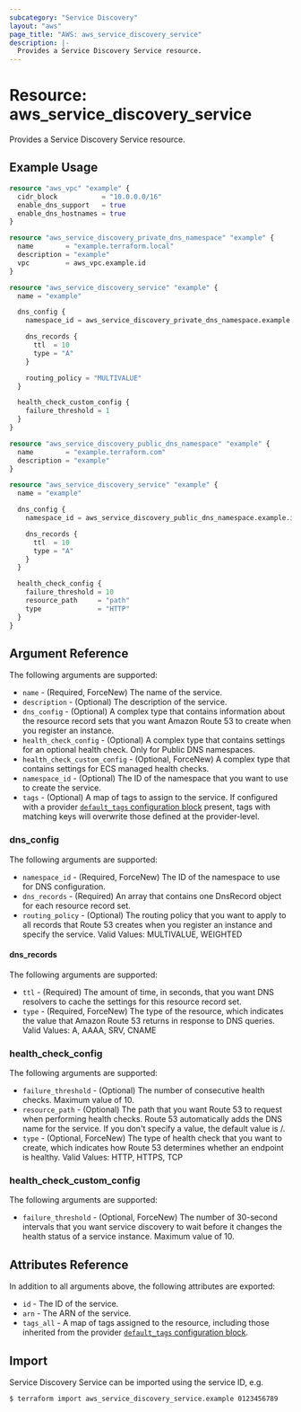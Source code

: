 ```yaml
---
subcategory: "Service Discovery"
layout: "aws"
page_title: "AWS: aws_service_discovery_service"
description: |-
  Provides a Service Discovery Service resource.
---
```


# Resource: aws_service_discovery_service

Provides a Service Discovery Service resource.

## Example Usage

```terraform
resource "aws_vpc" "example" {
  cidr_block           = "10.0.0.0/16"
  enable_dns_support   = true
  enable_dns_hostnames = true
}

resource "aws_service_discovery_private_dns_namespace" "example" {
  name        = "example.terraform.local"
  description = "example"
  vpc         = aws_vpc.example.id
}

resource "aws_service_discovery_service" "example" {
  name = "example"

  dns_config {
    namespace_id = aws_service_discovery_private_dns_namespace.example.id

    dns_records {
      ttl  = 10
      type = "A"
    }

    routing_policy = "MULTIVALUE"
  }

  health_check_custom_config {
    failure_threshold = 1
  }
}
```

```terraform
resource "aws_service_discovery_public_dns_namespace" "example" {
  name        = "example.terraform.com"
  description = "example"
}

resource "aws_service_discovery_service" "example" {
  name = "example"

  dns_config {
    namespace_id = aws_service_discovery_public_dns_namespace.example.id

    dns_records {
      ttl  = 10
      type = "A"
    }
  }

  health_check_config {
    failure_threshold = 10
    resource_path     = "path"
    type              = "HTTP"
  }
}
```

## Argument Reference

The following arguments are supported:

* `name` - (Required, ForceNew) The name of the service.
* `description` - (Optional) The description of the service.
* `dns_config` - (Optional) A complex type that contains information about the resource record sets that you want Amazon Route 53 to create when you register an instance.
* `health_check_config` - (Optional) A complex type that contains settings for an optional health check. Only for Public DNS namespaces.
* `health_check_custom_config` - (Optional, ForceNew) A complex type that contains settings for ECS managed health checks.
* `namespace_id` - (Optional) The ID of the namespace that you want to use to create the service.
* `tags` - (Optional) A map of tags to assign to the service. If configured with a provider [`default_tags` configuration block](/docs/providers/aws/index.html#default_tags-configuration-block) present, tags with matching keys will overwrite those defined at the provider-level.

### dns_config

The following arguments are supported:

* `namespace_id` - (Required, ForceNew) The ID of the namespace to use for DNS configuration.
* `dns_records` - (Required) An array that contains one DnsRecord object for each resource record set.
* `routing_policy` - (Optional) The routing policy that you want to apply to all records that Route 53 creates when you register an instance and specify the service. Valid Values: MULTIVALUE, WEIGHTED

#### dns_records

The following arguments are supported:

* `ttl` - (Required) The amount of time, in seconds, that you want DNS resolvers to cache the settings for this resource record set.
* `type` - (Required, ForceNew) The type of the resource, which indicates the value that Amazon Route 53 returns in response to DNS queries. Valid Values: A, AAAA, SRV, CNAME

### health_check_config

The following arguments are supported:

* `failure_threshold` - (Optional) The number of consecutive health checks. Maximum value of 10.
* `resource_path` - (Optional) The path that you want Route 53 to request when performing health checks. Route 53 automatically adds the DNS name for the service. If you don't specify a value, the default value is /.
* `type` - (Optional, ForceNew) The type of health check that you want to create, which indicates how Route 53 determines whether an endpoint is healthy. Valid Values: HTTP, HTTPS, TCP

### health_check_custom_config

The following arguments are supported:

* `failure_threshold` - (Optional, ForceNew) The number of 30-second intervals that you want service discovery to wait before it changes the health status of a service instance.  Maximum value of 10.

## Attributes Reference

In addition to all arguments above, the following attributes are exported:

* `id` - The ID of the service.
* `arn` - The ARN of the service.
* `tags_all` - A map of tags assigned to the resource, including those inherited from the provider [`default_tags` configuration block](/docs/providers/aws/index.html#default_tags-configuration-block).

## Import

Service Discovery Service can be imported using the service ID, e.g.

```
$ terraform import aws_service_discovery_service.example 0123456789
```
